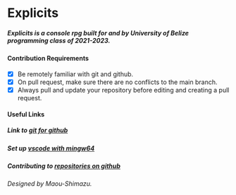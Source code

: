 # Explicits

##### Explicits is a console rpg built for and by University of Belize programming class of 2021-2023.
#### Contribution Requirements
- [x] Be remotely familiar with git and github.
- [x] On pull request, make sure there are no conflicts to the main branch.
- [X] Always pull and update your repository before editing and creating a pull request.

#### Useful Links
##### Link to [git for github](https://git-scm.com/downloads)
##### Set up [vscode with mingw64](https://www.youtube.com/watch?v=oQHdm6TpLsU)
##### Contributing to [repositories on github](https://youtu.be/b_aF5zk22cA?t=176)

###### Designed by Maou-Shimazu.
